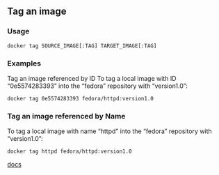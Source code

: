 ## Tag an image

### Usage
`docker tag SOURCE_IMAGE[:TAG] TARGET_IMAGE[:TAG]`

### Examples
Tag an image referenced by ID
To tag a local image with ID “0e5574283393” into the “fedora” repository with “version1.0”:

`docker tag 0e5574283393 fedora/httpd:version1.0`

### Tag an image referenced by Name
To tag a local image with name “httpd” into the “fedora” repository with “version1.0”:

`docker tag httpd fedora/httpd:version1.0`

[docs](https://docs.docker.com/engine/reference/commandline/tag/)
